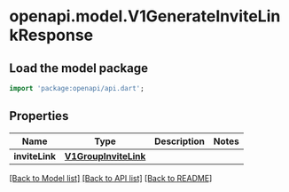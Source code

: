 # openapi.model.V1GenerateInviteLinkResponse

## Load the model package
```dart
import 'package:openapi/api.dart';
```

## Properties
Name | Type | Description | Notes
------------ | ------------- | ------------- | -------------
**inviteLink** | [**V1GroupInviteLink**](V1GroupInviteLink.md) |  | 

[[Back to Model list]](../README.md#documentation-for-models) [[Back to API list]](../README.md#documentation-for-api-endpoints) [[Back to README]](../README.md)


